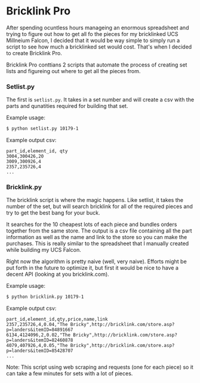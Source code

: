 # Bricklink Pro

After spending ocuntless hours manageing an enormous spreadsheet and trying to figure out how to get all fo the pieces for my bricklinked UCS Millneium Falcon, I decided that it would be way simple to simply run a script to see how much a bricklinked set would cost. That's when I decided to create Bricklink Pro.

Bricklink Pro conttians 2 scripts that automate the process of creating set lists and figureing out where to get all the pieces from.

### Setlist.py

The first is `setlist.py`. It takes in a set number and will create a csv with the parts and qunatities required for building that set.

Example usage:

```bash
$ python setlist.py 10179-1
```

Example output csv:

```csv
part_id,element_id, qty
3004,300426,20
3009,300926,4
2357,235726,4
...
```

### Bricklink.py

The bricklink script is where the magic happens. Like setlist, it takes the number of the set, but will search bricklink for all of the required pieces and try to get the best bang for your buck.

It searches for the 10 cheapest lots of each piece and bundles orders together from the same store. The output is a csv file containing all the part information as well as the name and link to the store so you can make the purchases. This is really similar to the spreadsheet that I manually created while building my UCS Falcon.

Right now the algorithm is pretty naive (well, very naive). Efforts might be put forth in the future to optimize it, but first it would be nice to have a decent API (looking at you bricklink.com).

Example usage:

```bash
$ python bricklink.py 10179-1
```

Example output csv:

```csv
part_id,element_id,qty,price,name,link
2357,235726,4,0.04,"The Bricky",http://bricklink.com/store.asp?p=landers&itemID=84891667
6134,4124096,2,0.02,"The Bricky",http://bricklink.com/store.asp?p=landers&itemID=82460878
4079,407926,4,0.05,"The Bricky",http://bricklink.com/store.asp?p=landers&itemID=85428707
...
```

Note: This script using web scraping and requests (one for each piece) so it can take a few minutes for sets with a lot of pieces.

